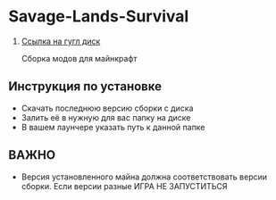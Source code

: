 # Savage-Lands-Survival


1. [Cсылка на гугл диск](https://drive.google.com/drive/folders/12CNXGpVf6Bm9lWiOri3omttdoM_BIuAF?usp=sharing)

   Сборка модов для майнкрафт

## Инструкция по установке 

- Скачать последнюю версию сборки с диска
- Залить её в нужную для вас папку на диске
- В вашем лаунчере указать путь к данной папке

## ВАЖНО
- Версия установленного майна должна соответствовать версии сборки.
  Если версии разные ИГРА НЕ ЗАПУСТИТЬСЯ 

